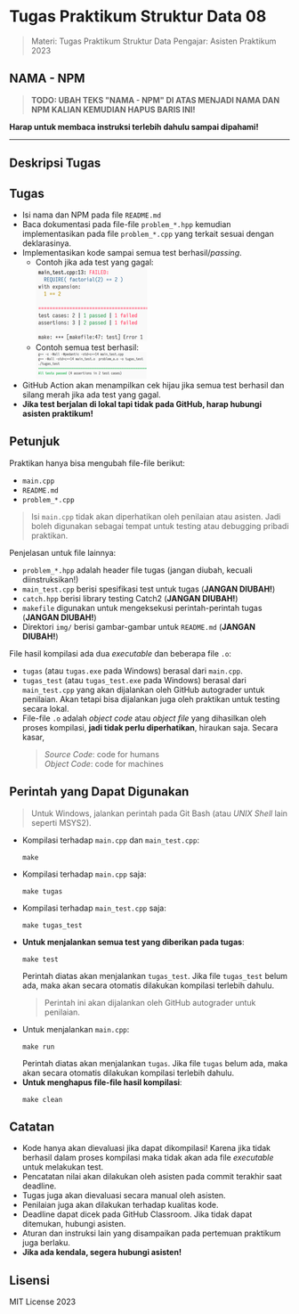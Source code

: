 # Tugas Praktikum Struktur Data 08

> Materi: Tugas Praktikum Struktur Data
> Pengajar: Asisten Praktikum 2023

## NAMA - NPM

> **TODO: UBAH TEKS "NAMA - NPM" DI ATAS MENJADI NAMA DAN NPM KALIAN KEMUDIAN HAPUS BARIS INI!**

**Harap untuk membaca instruksi terlebih dahulu sampai dipahami!**

---

## Deskripsi Tugas

<DESKRIPSI>

## Tugas

- Isi nama dan NPM pada file `README.md`
- Baca dokumentasi pada file-file `problem_*.hpp` kemudian implementasikan pada file `problem_*.cpp`
  yang terkait sesuai dengan deklarasinya.
- Implementasikan kode sampai semua test berhasil/_passing_.
  - Contoh jika ada test yang gagal:  
    ![](img/contoh_gagal.png)
  - Contoh semua test berhasil:  
    ![](img/contoh_berhasil.png)
- GitHub Action akan menampilkan cek hijau jika semua test berhasil dan silang merah jika ada test
  yang gagal.
- **Jika test berjalan di lokal tapi tidak pada GitHub, harap hubungi asisten praktikum!**

## Petunjuk

Praktikan hanya bisa mengubah file-file berikut:

- `main.cpp`
- `README.md`
- `problem_*.cpp`

> Isi `main.cpp` tidak akan diperhatikan oleh penilaian atau asisten. Jadi boleh digunakan sebagai
> tempat untuk testing atau debugging pribadi praktikan.

Penjelasan untuk file lainnya:

- `problem_*.hpp` adalah header file tugas (jangan diubah, kecuali diinstruksikan!)
- `main_test.cpp` berisi spesifikasi test untuk tugas (**JANGAN DIUBAH!**)
- `catch.hpp` berisi library testing Catch2 (**JANGAN DIUBAH!**)
- `makefile` digunakan untuk mengeksekusi perintah-perintah tugas (**JANGAN DIUBAH!**)
- Direktori `img/` berisi gambar-gambar untuk `README.md` (**JANGAN DIUBAH!**)

File hasil kompilasi ada dua _executable_ dan beberapa file `.o`:

- `tugas` (atau `tugas.exe` pada Windows) berasal dari `main.cpp`.
- `tugas_test` (atau `tugas_test.exe` pada Windows) berasal dari `main_test.cpp` yang akan
  dijalankan oleh GitHub autograder untuk penilaian. Akan tetapi bisa dijalankan juga oleh praktikan
  untuk testing secara lokal.
- File-file `.o` adalah _object code_ atau _object file_ yang dihasilkan oleh proses kompilasi,
  **jadi tidak perlu diperhatikan**, hiraukan saja. Secara kasar,
  > _Source Code_: code for humans  
  > _Object Code_: code for machines

## Perintah yang Dapat Digunakan

> Untuk Windows, jalankan perintah pada Git Bash (atau _UNIX Shell_ lain seperti MSYS2).

- Kompilasi terhadap `main.cpp` dan `main_test.cpp`:
  ```shell
  make
  ```
- Kompilasi terhadap `main.cpp` saja:
  ```shell
  make tugas
  ```
- Kompilasi terhadap `main_test.cpp` saja:
  ```shell
  make tugas_test
  ```
- **Untuk menjalankan semua test yang diberikan pada tugas**:
  ```shell
  make test
  ```
  Perintah diatas akan menjalankan `tugas_test`. Jika file `tugas_test` belum ada, maka akan secara
  otomatis dilakukan kompilasi terlebih dahulu.
  > Perintah ini akan dijalankan oleh GitHub autograder untuk penilaian.
- Untuk menjalankan `main.cpp`:
  ```shell
  make run
  ```
  Perintah diatas akan menjalankan `tugas`. Jika file `tugas` belum ada, maka akan secara otomatis dilakukan kompilasi terlebih dahulu.
- **Untuk menghapus file-file hasil kompilasi**:
  ```shell
  make clean
  ```

## Catatan

- Kode hanya akan dievaluasi jika dapat dikompilasi! Karena jika tidak berhasil dalam proses
  kompilasi maka tidak akan ada file _executable_ untuk melakukan test.
- Pencatatan nilai akan dilakukan oleh asisten pada commit terakhir saat deadline.
- Tugas juga akan dievaluasi secara manual oleh asisten.
- Penilaian juga akan dilakukan terhadap kualitas kode.
- Deadline dapat dicek pada GitHub Classroom. Jika tidak dapat ditemukan, hubungi asisten.
- Aturan dan instruksi lain yang disampaikan pada pertemuan praktikum juga berlaku.
- **Jika ada kendala, segera hubungi asisten!**

## Lisensi

MIT License 2023
